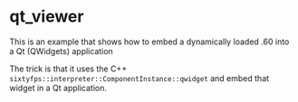 # qt_viewer

This is an example that shows how to embed a dynamically loaded .60 into a Qt (QWidgets) application

The trick is that it uses the C++ `sixtyfps::interpreter::ComponentInstance::qwidget` and embed
that widget in a Qt application.
